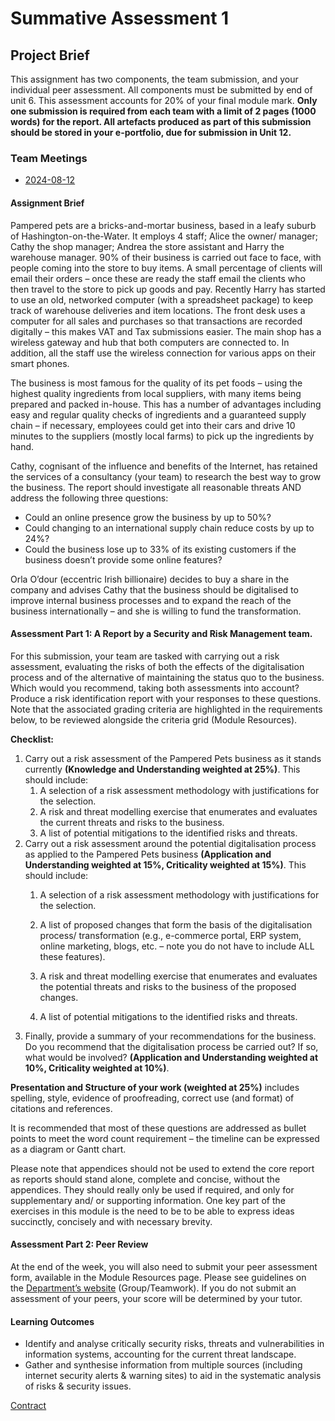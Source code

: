 # Summative Assessment 1

## Project Brief
This assignment has two components, the team submission, and your individual peer assessment. All components must be submitted by end of unit 6. This assessment accounts for 20% of your final module mark. **Only one submission is required from each team with a limit of 2 pages (1000 words) for the report. All artefacts produced as part of this submission should be stored in your e-portfolio, due for submission in Unit 12.**  

### Team Meetings
- [2024-08-12](Meetings/2024-08-12.md)

#### Assignment Brief

Pampered pets are a bricks-and-mortar business, based in a leafy suburb of Hashington-on-the-Water. It employs 4 staff; Alice the owner/ manager; Cathy the shop manager; Andrea the store assistant and Harry the warehouse manager. 90% of their business is carried out face to face, with people coming into the store to buy items. A small percentage of clients will email their orders – once these are ready the staff email the clients who then travel to the store to pick up goods and pay. Recently Harry has started to use an old, networked computer (with a spreadsheet package) to keep track of warehouse deliveries and item locations. The front desk uses a computer for all sales and purchases so that transactions are recorded digitally – this makes VAT and Tax submissions easier. The main shop has a wireless gateway and hub that both computers are connected to. In addition, all the staff use the wireless connection for various apps on their smart phones.

The business is most famous for the quality of its pet foods – using the highest quality ingredients from local suppliers, with many items being prepared and packed in-house. This has a number of advantages including easy and regular quality checks of ingredients and a guaranteed supply chain – if necessary, employees could get into their cars and drive 10 minutes to the suppliers (mostly local farms) to pick up the ingredients by hand.

Cathy, cognisant of the influence and benefits of the Internet, has retained the services of a consultancy (your team) to research the best way to grow the business. The report should investigate all reasonable threats AND address the following three questions:

- Could an online presence grow the business by up to 50%?
- Could changing to an international supply chain reduce costs by up to 24%?
- Could the business lose up to 33% of its existing customers if the business doesn’t provide some online features?

Orla O’dour (eccentric Irish billionaire) decides to buy a share in the company and advises Cathy that the business should be digitalised to improve internal business processes and to expand the reach of the business internationally – and she is willing to fund the transformation.

#### Assessment Part 1: A Report by a Security and Risk Management team.

For this submission, your team are tasked with carrying out a risk assessment, evaluating the risks of both the effects of the digitalisation process and of the alternative of maintaining the status quo to the business. Which would you recommend, taking both assessments into account? Produce a risk identification report with your responses to these questions. Note that the associated grading criteria are highlighted in the requirements below, to be reviewed alongside the criteria grid (Module Resources).

**Checklist:**

1. Carry out a risk assessment of the Pampered Pets business as it stands currently **(Knowledge and Understanding weighted at 25%)**. This should include:
    1. A selection of a risk assessment methodology with justifications for the selection.
    2. A risk and threat modelling exercise that enumerates and evaluates the current threats and risks to the business.
    3. A list of potential mitigations to the identified risks and threats.
2. Carry out a risk assessment around the potential digitalisation process as applied to the Pampered Pets business **(Application and Understanding weighted at 15%, Criticality weighted at 15%)**. This should include:
    1. A selection of a risk assessment methodology with justifications for the selection.
    2. A list of proposed changes that form the basis of the digitalisation process/ transformation (e.g., e-commerce portal, ERP system, online marketing, blogs, etc. – note you do not have to include ALL these features).
    3. A risk and threat modelling exercise that enumerates and evaluates the potential threats and risks to the business of the proposed changes.
    
    5. A list of potential mitigations to the identified risks and threats.
3. Finally, provide a summary of your recommendations for the business. Do you recommend that the digitalisation process be carried out? If so, what would be involved? **(Application and Understanding weighted at 10%, Criticality weighted at 10%)**.

**Presentation and Structure of your work (weighted at 25%)** includes spelling, style, evidence of proofreading, correct use (and format) of citations and references.

It is recommended that most of these questions are addressed as bullet points to meet the word count requirement – the timeline can be expressed as a diagram or Gantt chart.

Please note that appendices should not be used to extend the core report as reports should stand alone, complete and concise, without the appendices. They should really only be used if required, and only for supplementary and/ or supporting information. One key part of the exercises in this module is the need to be to be able to express ideas succinctly, concisely and with necessary brevity.

#### Assessment Part 2: Peer Review

At the end of the week, you will also need to submit your peer assessment form, available in the Module Resources page. Please see guidelines on the [Department’s website](https://www.my-course.co.uk/course/view.php?id=4634&section=0) (Group/Teamwork). If you do not submit an assessment of your peers, your score will be determined by your tutor.

#### Learning Outcomes

- Identify and analyse critically security risks, threats and vulnerabilities in information systems, accounting for the current threat landscape.
- Gather and synthesise information from multiple sources (including internet security alerts & warning sites) to aid in the systematic analysis of risks & security issues.

[Contract](Team1_Contract.md)
